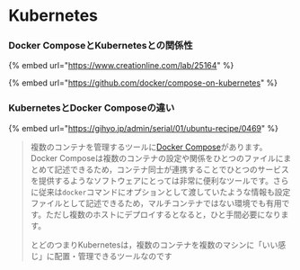 # Kubernetes

### Docker ComposeとKubernetesとの関係性

{% embed url="https://www.creationline.com/lab/25164" %}

{% embed url="https://github.com/docker/compose-on-kubernetes" %}



### KubernetesとDocker Composeの違い

{% embed url="https://gihyo.jp/admin/serial/01/ubuntu-recipe/0469" %}

> 複数のコンテナを管理するツールに[Docker Compose](https://docs.docker.com/compose/)があります。Docker Composeは複数のコンテナの設定や関係をひとつのファイルにまとめて記述できるため，コンテナ同士が連携することでひとつのサービスを提供するようなソフトウェアにとっては非常に便利なツールです。さらに従来は`docker`コマンドにオプションとして渡していたような情報も設定ファイルとして記述できるため，マルチコンテナではない環境でも有用です。ただし複数のホストにデプロイするとなると，ひと手間必要になります。
>
> とどのつまりKubernetesは，複数のコンテナを複数のマシンに「いい感じ」に配置・管理できるツールなのです

